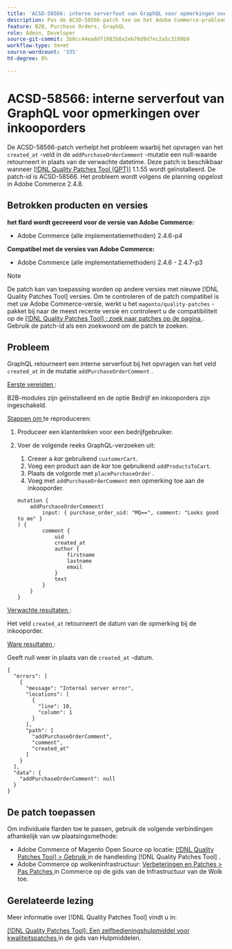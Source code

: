 ```yaml
---
title: 'ACSD-58566: interne serverfout van GraphQL voor opmerkingen over inkooporders'
description: Pas de ACSD-58566-patch toe om het Adobe Commerce-probleem te verhelpen, waarbij GraphQL een interne serverfout retourneert bij het opvragen van het &grave; created_at'-veld in de addPurchaseOrderComment-mutatie.
feature: B2B, Purchase Orders, GraphQL
role: Admin, Developer
source-git-commit: 3b8cc44ea8d71982b8a2eb76d9d7ec2a5c3180b0
workflow-type: tm+mt
source-wordcount: '335'
ht-degree: 0%

---
```


# ACSD-58566: interne serverfout van GraphQL voor opmerkingen over inkooporders

De ACSD-58566-patch verhelpt het probleem waarbij het opvragen van het `created_at` -veld in de `addPurchaseOrderComment` -mutatie een null-waarde retourneert in plaats van de verwachte datetime. Deze patch is beschikbaar wanneer [[!DNL Quality Patches Tool (QPT)]](/help/tools/quality-patches-tool/quality-patches-tool-to-self-serve-quality-patches.md) 1.1.55 wordt geïnstalleerd. De patch-id is ACSD-58566. Het probleem wordt volgens de planning opgelost in Adobe Commerce 2.4.8.

## Betrokken producten en versies

**het flard wordt gecreeerd voor de versie van Adobe Commerce:**

* Adobe Commerce (alle implementatiemethoden) 2.4.6-p4

**Compatibel met de versies van Adobe Commerce:**

* Adobe Commerce (alle implementatiemethoden) 2.4.6 - 2.4.7-p3

>[!NOTE]
>
>De patch kan van toepassing worden op andere versies met nieuwe [!DNL Quality Patches Tool] versies. Om te controleren of de patch compatibel is met uw Adobe Commerce-versie, werkt u het `magento/quality-patches` -pakket bij naar de meest recente versie en controleert u de compatibiliteit op de [[!DNL Quality Patches Tool] : zoek naar patches op de pagina ](https://experienceleague.adobe.com/tools/commerce-quality-patches/index.html) . Gebruik de patch-id als een zoekwoord om de patch te zoeken.

## Probleem

GraphQL retourneert een interne serverfout bij het opvragen van het veld `created_at` in de mutatie `addPurchaseOrderComment` .

<u> Eerste vereisten </u>:

B2B-modules zijn geïnstalleerd en de optie Bedrijf en inkooporders zijn ingeschakeld.

<u> Stappen om </u> te reproduceren:

1. Produceer een klantenteken voor een bedrijfgebruiker.
1. Voer de volgende reeks GraphQL-verzoeken uit:
   1. Creeer a *kar* gebruikend `customerCart`.
   1. Voeg een product aan de *kar* toe gebruikend `addProductsToCart`.
   1. Plaats de volgorde met `placePurchaseOrder` .
   1. Voeg met `addPurchaseOrderComment` een opmerking toe aan de inkooporder.

   ```
   mutation {
       addPurchaseOrderComment(
           input: { purchase_order_uid: "MQ==", comment: "Looks good to me" }
   ) {
           comment {
               uid
               created_at
               author {
                   firstname
                   lastname
                   email
               }
               text
           }
       }
   }
   ```

<u> Verwachte resultaten </u>:

Het veld `created_at` retourneert de datum van de opmerking bij de inkooporder.

<u> Ware resultaten </u>:

Geeft null weer in plaats van de `created_at` -datum.

```
{
  "errors": [
    {
      "message": "Internal server error",
      "locations": [
        {
          "line": 10,
          "column": 1
        }
      ],
      "path": [
        "addPurchaseOrderComment",
        "comment",
        "created_at"
      ]
    }
  ],
  "data": {
    "addPurchaseOrderComment": null
  }
}
```

## De patch toepassen

Om individuele flarden toe te passen, gebruik de volgende verbindingen afhankelijk van uw plaatsingsmethode:

* Adobe Commerce of Magento Open Source op locatie: [[!DNL Quality Patches Tool]  > Gebruik ](/help/tools/quality-patches-tool/usage.md) in de handleiding [!DNL Quality Patches Tool] .
* Adobe Commerce op wolkeninfrastructuur: [ Verbeteringen en Patches > Pas Patches ](https://experienceleague.adobe.com/docs/commerce-cloud-service/user-guide/develop/upgrade/apply-patches.html) in Commerce op de gids van de Infrastructuur van de Wolk toe.

## Gerelateerde lezing

Meer informatie over [!DNL Quality Patches Tool] vindt u in:

[[!DNL Quality Patches Tool]: Een zelfbedieningshulpmiddel voor kwaliteitspatches ](/help/tools/quality-patches-tool/quality-patches-tool-to-self-serve-quality-patches.md) in de gids van Hulpmiddelen.
